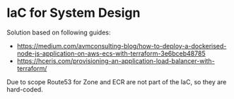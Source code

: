 
# IaC for System Design

Solution based on following guides:
- https://medium.com/avmconsulting-blog/how-to-deploy-a-dockerised-node-js-application-on-aws-ecs-with-terraform-3e6bceb48785
- https://hceris.com/provisioning-an-application-load-balancer-with-terraform/

Due to scope Route53 for Zone and ECR are not part of the IaC, so they are hard-coded.